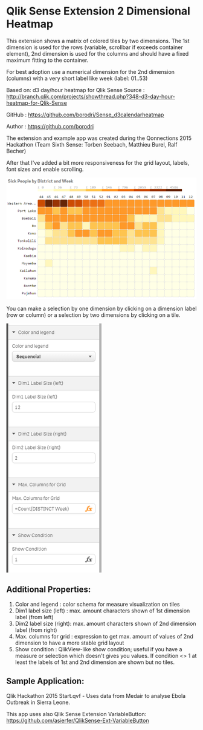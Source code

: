 Qlik Sense Extension 2 Dimensional Heatmap
==========================================

This extension shows a matrix of colored tiles by two dimensions. The 1st dimension is used for the rows (variable, scrollbar if exceeds container element), 2nd dimension is used for the columns and should have a fixed maximum fitting to the container.

For best adoption use a numerical dimension for the 2nd dimension (columns) with a very short label like week (label: 01..53)

Based on: d3 day/hour heatmap for Qlik Sense
Source  : http://branch.qlik.com/projects/showthread.php?348-d3-day-hour-heatmap-for-Qlik-Sense

GitHub  : https://github.com/borodri/Sense_d3calendarheatmap

Author  : https://github.com/borodri

The extension and example app was created during the Qonnections 2015 Hackathon (Team Sixth Sense: Torben Seebach, Matthieu Burel, Ralf Becher)

After that I've added a bit more responsiveness for the grid layout, labels, font sizes and enable scrolling.

![QlikSense Extension 2DimHeatmap](Screenshot1.PNG)

You can make a selection by one dimension by clicking on a dimension label (row or column) or a selection by two dimensions by clicking on a tile.

![QlikSense Extension 2DimHeatmap](Screenshot2.PNG)

Additional Properties:
----------------------
1. Color and legend       : color schema for measure visualization on tiles
2. Dim1 label size (left) : max. amount characters shown of 1st dimension label (from left)
2. Dim2 label size (right): max. amount characters shown of 2nd dimension label (from right)
3. Max. columns for grid  : expression to get max. amount of values of 2nd dimension to have a more stable grid layout
4. Show condition         : QlikView-like show condition; useful if you have a measure or selection which doesn't gives you values. If condition <> 1 at least the labels of 1st and 2nd dimension are shown but no tiles.

Sample Application:
-------------------
Qlik Hackathon 2015 Start.qvf - Uses data from Medair to analyse Ebola Outbreak in Sierra Leone.

This app uses also Qlik Sense Extension VariableButton: https://github.com/asierfer/QlikSense-Ext-VariableButton

